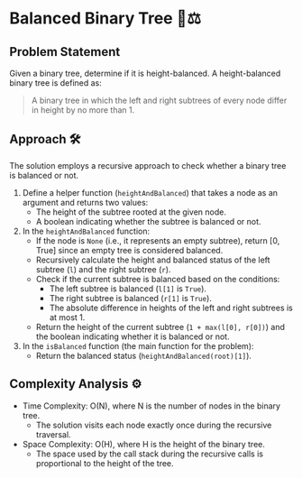 # Balanced Binary Tree 🌳⚖️

## Problem Statement

Given a binary tree, determine if it is height-balanced. A height-balanced binary tree is defined as:

> A binary tree in which the left and right subtrees of every node differ in height by no more than 1.

## Approach 🛠️

The solution employs a recursive approach to check whether a binary tree is balanced or not.

1. Define a helper function (`heightAndBalanced`) that takes a node as an argument and returns two values:
   - The height of the subtree rooted at the given node.
   - A boolean indicating whether the subtree is balanced or not.
2. In the `heightAndBalanced` function:
   - If the node is `None` (i.e., it represents an empty subtree), return [0, True] since an empty tree is considered balanced.
   - Recursively calculate the height and balanced status of the left subtree (`l`) and the right subtree (`r`).
   - Check if the current subtree is balanced based on the conditions:
     - The left subtree is balanced (`l[1]` is `True`).
     - The right subtree is balanced (`r[1]` is `True`).
     - The absolute difference in heights of the left and right subtrees is at most 1.
   - Return the height of the current subtree (`1 + max(l[0], r[0])`) and the boolean indicating whether it is balanced or not.
3. In the `isBalanced` function (the main function for the problem):
   - Return the balanced status (`heightAndBalanced(root)[1]`).

## Complexity Analysis ⚙️

- Time Complexity: O(N), where N is the number of nodes in the binary tree.
  - The solution visits each node exactly once during the recursive traversal.
- Space Complexity: O(H), where H is the height of the binary tree.
  - The space used by the call stack during the recursive calls is proportional to the height of the tree.
